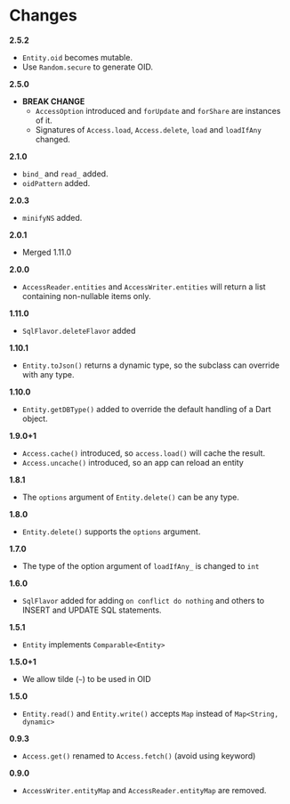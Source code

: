 # Changes

**2.5.2**

* `Entity.oid` becomes mutable.
* Use `Random.secure` to generate OID.

**2.5.0**

* **BREAK CHANGE**
  * `AccessOption` introduced and `forUpdate` and `forShare` are instances of it.
  * Signatures of `Access.load`, `Access.delete`, `load` and `loadIfAny` changed.

**2.1.0**

* `bind_` and `read_` added.
* `oidPattern` added.

**2.0.3**

* `minifyNS` added.

**2.0.1**

* Merged 1.11.0

**2.0.0**

* `AccessReader.entities` and `AccessWriter.entities` will return a list containing non-nullable items only.

**1.11.0**

* `SqlFlavor.deleteFlavor` added

**1.10.1**

* `Entity.toJson()` returns a dynamic type, so the subclass can override with any type.

**1.10.0**

* `Entity.getDBType()` added to override the default handling of a Dart object.

**1.9.0+1**

* `Access.cache()` introduced, so `access.load()` will cache the result.
* `Access.uncache()` introduced, so an app can reload an entity

**1.8.1**

* The `options` argument of `Entity.delete()` can be any type.

**1.8.0**

* `Entity.delete()` supports the `options` argument.

**1.7.0**

* The type of the option argument of `loadIfAny_` is changed to `int`

**1.6.0**

* `SqlFlavor` added for adding `on conflict do nothing` and others to INSERT and UPDATE SQL statements.

**1.5.1**

* `Entity` implements `Comparable<Entity>`
  
**1.5.0+1**

* We allow tilde (`~`) to be used in OID

**1.5.0**

* `Entity.read()` and `Entity.write()` accepts `Map` instead of `Map<String, dynamic>`

**0.9.3**

* `Access.get()` renamed to `Access.fetch()` (avoid using keyword)

**0.9.0**

* `AccessWriter.entityMap` and `AccessReader.entityMap` are removed.
